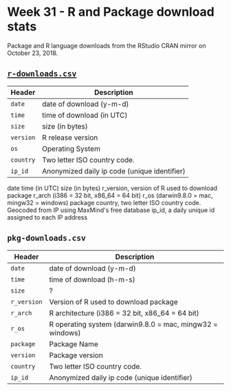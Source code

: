 # Week 31 - R and Package download stats

Package and R language downloads from the RStudio CRAN mirror on October 23, 2018. 

## [`r-downloads.csv`]()
Header | Description
---|---------
`date` | date of download (y-m-d)
`time` | time of download (in UTC)
`size` | size (in bytes)
`version` | R release version
`os` | Operating System
`country` | Two letter ISO country code.
`ip_id` | Anonymized daily ip code (unique identifier)

date
time (in UTC)
size (in bytes)
r_version, version of R used to download package
r_arch (i386 = 32 bit, x86_64 = 64 bit)
r_os (darwin9.8.0 = mac, mingw32 = windows)
package
country, two letter ISO country code. Geocoded from IP using MaxMind's free database
ip_id, a daily unique id assigned to each IP address

## `pkg-downloads.csv`

Header | Description
---|---------
`date` | date of download (y-m-d)
`time` | time of download (h-m-s)
`size` | ?
`r_version` | Version of R used to download package
`r_arch` | R architecture (i386 = 32 bit, x86_64 = 64 bit)
`r_os` | R operating system (darwin9.8.0 = mac, mingw32 = windows)
`package` | Package Name
`version` |Package version
`country` | Two letter ISO country code.
`ip_id` | Anonymized daily ip code (unique identifier)

